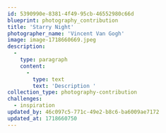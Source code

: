 ```yaml
---
id: 5390990e-8381-4f49-95cb-46552980c66d
blueprint: photography_contribution
title: 'Starry Night'
photographer_name: 'Vincent Van Gogh'
image: image-1718660669.jpeg
description:
  -
    type: paragraph
    content:
      -
        type: text
        text: 'Description '
collection_type: photography-contribution
challenges:
  - inspiration
updated_by: 46c097c5-771c-49e2-b8c6-ba6009ae7172
updated_at: 1718660750
---
```

